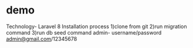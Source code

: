 # demo
Technology- Laravel 8
Installation process
1)clone from git
2)run migration command
3)run db seed command
admin- username/password
admin@gmail.com/12345678

